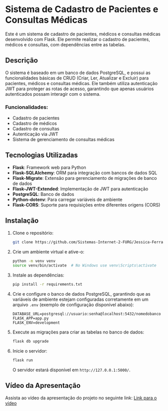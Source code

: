 # Sistema de Cadastro de Pacientes e Consultas Médicas

Este é um sistema de cadastro de pacientes, médicos e consultas médicas desenvolvido com Flask. Ele permite realizar o cadastro de pacientes, médicos e consultas, com dependências entre as tabelas.

## Descrição

O sistema é baseado em um banco de dados PostgreSQL, e possui as funcionalidades básicas de CRUD (Criar, Ler, Atualizar e Excluir) para pacientes, médicos e consultas médicas. Ele também utiliza autenticação JWT para proteger as rotas de acesso, garantindo que apenas usuários autenticados possam interagir com o sistema.

### Funcionalidades:

- Cadastro de pacientes
- Cadastro de médicos
- Cadastro de consultas
- Autenticação via JWT
- Sistema de gerenciamento de consultas médicas

## Tecnologias Utilizadas

- **Flask**: Framework web para Python
- **Flask-SQLAlchemy**: ORM para integração com bancos de dados SQL
- **Flask-Migrate**: Extensão para gerenciamento de migrações de banco de dados
- **Flask-JWT-Extended**: Implementação de JWT para autenticação
- **PostgreSQL**: Banco de dados
- **Python-dotenv**: Para carregar variáveis de ambiente
- **Flask-CORS**: Suporte para requisições entre diferentes origens (CORS)

## Instalação

1. Clone o repositório:

   ```bash
   git clone https://github.com/Sistemas-Internet-2-FURG/Jessica-Ferraz-155459.git
   ```
2. Crie um ambiente virtual e ative-o:

   ```bash
   python -m venv venv
   source venv/bin/activate  # No Windows use venv\Scripts\activate
   ```
3. Instale as dependências:

   ```bash
   pip install -r requirements.txt
   ```
4. Crie e configure o banco de dados PostgreSQL, garantindo que as variáveis de ambiente estejam configuradas corretamente em um arquivo `.env` (exemplo de configuração disponível abaixo):

   ```
   DATABASE_URL=postgresql://usuario:senha@localhost:5432/nomedobanco
   FLASK_APP=app.py
   FLASK_ENV=development
   ```
5. Execute as migrações para criar as tabelas no banco de dados:

   ```bash
   flask db upgrade
   ```
6. Inicie o servidor:

   ```bash
   flask run
   ```

   O servidor estará disponível em `http://127.0.0.1:5000/`.

## Vídeo da Apresentação

Assista ao vídeo da apresentação do projeto no seguinte link: [Link para o vídeo](https://www.youtube.com/watch?v=gJybwzx6GNg)
